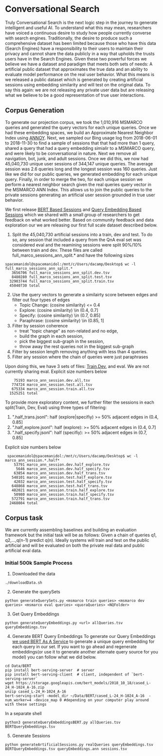 # Conversational Search
Truly Conversational Search is the next logic step in the journey to generate intelligent and useful AI. To understand what this may mean, researchers have voiced a continuous desire to study how people currently converse with search engines. Traditionally, the desire to produce such a comprehensive dataset has been limited because those who have this data (Search Engines) have a responsibility to their users to maintain their privacy and cannot share the data publicly in a way that upholds the trusts users have in the Search Engines. Given these two powerful forces we believe we have a dataset and paradigm that meets both sets of needs: A artificial public dataset that approximates the true data and an ability to evaluate model performance on the real user behavior. What this means is we released a public dataset which is generated by creating artificial sessions using embedding similarity and will test on the original data. To say this again: we are not releasing any private user data but are releasing what we believe to be a good representation of true user interactions.

## Corpus Generation
To generate our projection corpus, we took the 1,010,916 MSMARCO queries and generated the query vectors for each unique queries. Once we had these embedding spaces, we build an Approximate Nearest Neighbor Index using [ANNOY](https://github.com/spotify/annoy).
Next, we sampled our Bing usage log from 2018-06-01 to 2018-11-30 to find a sample of sessions that that had more than 1 query, shared a query that had a query embedding simialir to a MSMARCO query, and were likely to be conversational in nature. Next we remove all navigation, bot, junk, and adult sessions. Once we did this, we now had 45,040,730 unique user sessions of 344,147 unique queries. The average session was 2.6 queries long and the longest session was 160 queries. Just like we did for our public queries, we generated embedding for each unique query. Finally, in order to merge the two, for each unique session we perform a nearest neighbor search given the real queries query vector in the MSMARCO ANN Index. This allows us to join the public queries to the private sessions generating an artificial user session grounded in true user behavior. 

We first release [BERT Based Sessions](https://msmarco.blob.core.windows.net/conversationalsearch/artificialSessionsBERT500k.tsv.gz) and [Query Embedding Based Sessions](https://msmarco.blob.core.windows.net/conversationalsearch/artificialSessionsQueryEncoding500kSample.tsv.gz) which we shared with a small group of researchers to get feedback on what worked better. Based on community feedback and data exploration our we are releasing our first full scale dataset described below.

1. Split the 45,040,730 artificial sessions into a train, dev and test. To do so, any session that included a query from the QnA eval set was considered eval and the reamining sessions were split 90%/10% between train and dev. These files are called full_marco_sessions_ann_split.* and have the following sizes
```
spacemanidol@spacemanidol:/mnt/c/Users/dacamp/Desktop$ wc -l full_marco_sessions_ann_split.*
   3656706 full_marco_sessions_ann_split.dev.tsv
   8480280 full_marco_sessions_ann_split.test.tsv
  32903744 full_marco_sessions_ann_split.train.tsv
  45040730 total
```
2. Use the query vectors to generate a similairty score between edges and filter out four types of edges
    * Topic Change: (cosine similarity) <= 0.4 
    * Explore: (cosine similarity) \in (0.4, 0.7]
    * Specify: (cosine similarity) \in (0.7, 0.85]
    * Paraphrase: (cosine similarity) \in (0.85, 1]
3. Filter by session coherence
    * treat "topic change" as non-related and no edge, 
    * build the graph in each session, 
    * pick the biggest sub-graph in the session, 
    * throw away the rest queries not in the biggest sub-graph
4. Filter by session length removing anything with less than 4 queries.
5. Filter any session where the chain of queries were just paraphrases

Upon doing this, we have 3 sets of files: [Train](https://msmarco.blob.core.windows.net/conversationalsearch/ann_session_train.tar.gz),[Dev](https://msmarco.blob.core.windows.net/conversationalsearch/ann_session_dev.tar.gz), and eval. We are not currently sharing eval. Explicit size numbers below
```
    75193 marco_ann_session.dev.all.tsv
   774724 marco_ann_session.test.all.tsv
   675334 marco_ann_session.train.all.tsv
  1525251 total
```

To provide more exploratory content, we further filter the sessions in each split(Train, Dev, Eval) using three types of filtering:
1. ".half_trans.jsonl": half (explore|specifiy) >= 50% adjacent edges in (0.4, 0.85]
2. ".half_explore.jsonl": half (explore): >= 50% adjacent edges in (0.4, 0.7]
3. ".half_specify.jsonl": half (specifiy): >= 50% adjacent edges in (0.7, 0.85]

Explicit size numbers below
```
 spacemanidol@spacemanidol:/mnt/c/Users/dacamp/Desktop$ wc -l marco_ann_session.*.half*
    53791 marco_ann_session.dev.half_explore.tsv
     5646 marco_ann_session.dev.half_specify.tsv
    63854 marco_ann_session.dev.half_trans.tsv
   548101 marco_ann_session.test.half_explore.tsv
    42032 marco_ann_session.test.half_specify.tsv
   648868 marco_ann_session.test.half_trans.tsv
   482021 marco_ann_session.train.half_explore.tsv
    50980 marco_ann_session.train.half_specify.tsv
   572791 marco_ann_session.train.half_trans.tsv
  2468084 total
```


## Corpus task
We are currently assembling baselines and building an evaluation framework but the initial task will be as follows: Given a chain of queries q1, q2,...,q(n-1) predict q(n). Ideally systems will train and test on the public artificial and will be evaluated on both the private real data and public artificial eval data.

### Initial 500k Sample Process
1. Downloaded the data
~~~
./downloadData.sh
~~~
2. Generate the querySets
~~~
python generateQuerySets.py <msmarco train queries> <msmarco dev queries> <msmarco eval queries> <quoraQueries> <NQFolder>
~~~
3. Get Query Embeddings
~~~
python generateQueryEmbeddings.py <url> allQueries.tsv queryEmbeddings.tsv
~~~
4. Generate BERT Query Embeddings
To generate our Query Embeddings [we used BERT As A Service](https://github.com/hanxiao/bert-as-service) to generate a unique query embedding for each query in our set. If you want to go ahead and regenerate embeddings(or use it to generate another alternate query source for you model) you can follow what we did below.
~~~
cd Data/BERT
pip install bert-serving-server  # server
pip install bert-serving-client  # client, independent of `bert-serving-server`
wget https://storage.googleapis.com/bert_models/2018_10_18/cased_L-24_H-1024_A-16.zip
unzip cased_L-24_H-1024_A-16
bert-serving-start -model_dir ~/Data/BERT/cased_L-24_H-1024_A-16  -num_worker=4 -device_map 0 #depending on your computer play around with these settings
~~~
In a separate shell
~~~
python3 generateQueryEmbeddingsBERT.py allQueries.tsv BERTQueryEmbeddings.tsv
~~~
5. Generate Sessions
~~~
python generateArtificialSessions.py realQueries queryEmbeddings.tsv BERTQueryEmbeddings.tsv queryEmbeddings.ann sessions.tsv
~~~
